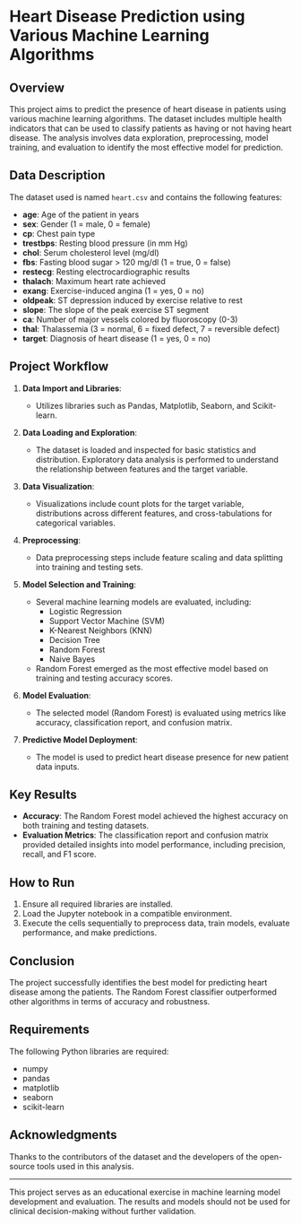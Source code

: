 # Heart Disease Prediction using Various Machine Learning Algorithms

## Overview

This project aims to predict the presence of heart disease in patients using various machine learning algorithms. The dataset includes multiple health indicators that can be used to classify patients as having or not having heart disease. The analysis involves data exploration, preprocessing, model training, and evaluation to identify the most effective model for prediction.

## Data Description

The dataset used is named `heart.csv` and contains the following features:

- **age**: Age of the patient in years
- **sex**: Gender (1 = male, 0 = female)
- **cp**: Chest pain type
- **trestbps**: Resting blood pressure (in mm Hg)
- **chol**: Serum cholesterol level (mg/dl)
- **fbs**: Fasting blood sugar > 120 mg/dl (1 = true, 0 = false)
- **restecg**: Resting electrocardiographic results
- **thalach**: Maximum heart rate achieved
- **exang**: Exercise-induced angina (1 = yes, 0 = no)
- **oldpeak**: ST depression induced by exercise relative to rest
- **slope**: The slope of the peak exercise ST segment
- **ca**: Number of major vessels colored by fluoroscopy (0-3)
- **thal**: Thalassemia (3 = normal, 6 = fixed defect, 7 = reversible defect)
- **target**: Diagnosis of heart disease (1 = yes, 0 = no)

## Project Workflow

1. **Data Import and Libraries**:
   - Utilizes libraries such as Pandas, Matplotlib, Seaborn, and Scikit-learn.

2. **Data Loading and Exploration**:
   - The dataset is loaded and inspected for basic statistics and distribution. Exploratory data analysis is performed to understand the relationship between features and the target variable.

3. **Data Visualization**:
   - Visualizations include count plots for the target variable, distributions across different features, and cross-tabulations for categorical variables.

4. **Preprocessing**:
   - Data preprocessing steps include feature scaling and data splitting into training and testing sets.

5. **Model Selection and Training**:
   - Several machine learning models are evaluated, including:
     - Logistic Regression
     - Support Vector Machine (SVM)
     - K-Nearest Neighbors (KNN)
     - Decision Tree
     - Random Forest
     - Naive Bayes
   - Random Forest emerged as the most effective model based on training and testing accuracy scores.

6. **Model Evaluation**:
   - The selected model (Random Forest) is evaluated using metrics like accuracy, classification report, and confusion matrix.

7. **Predictive Model Deployment**:
   - The model is used to predict heart disease presence for new patient data inputs.

## Key Results

- **Accuracy**: The Random Forest model achieved the highest accuracy on both training and testing datasets.
- **Evaluation Metrics**: The classification report and confusion matrix provided detailed insights into model performance, including precision, recall, and F1 score.

## How to Run

1. Ensure all required libraries are installed.
2. Load the Jupyter notebook in a compatible environment.
3. Execute the cells sequentially to preprocess data, train models, evaluate performance, and make predictions.

## Conclusion

The project successfully identifies the best model for predicting heart disease among the patients. The Random Forest classifier outperformed other algorithms in terms of accuracy and robustness.

## Requirements

The following Python libraries are required:
- numpy
- pandas
- matplotlib
- seaborn
- scikit-learn

## Acknowledgments

Thanks to the contributors of the dataset and the developers of the open-source tools used in this analysis.

---

This project serves as an educational exercise in machine learning model development and evaluation. The results and models should not be used for clinical decision-making without further validation.
